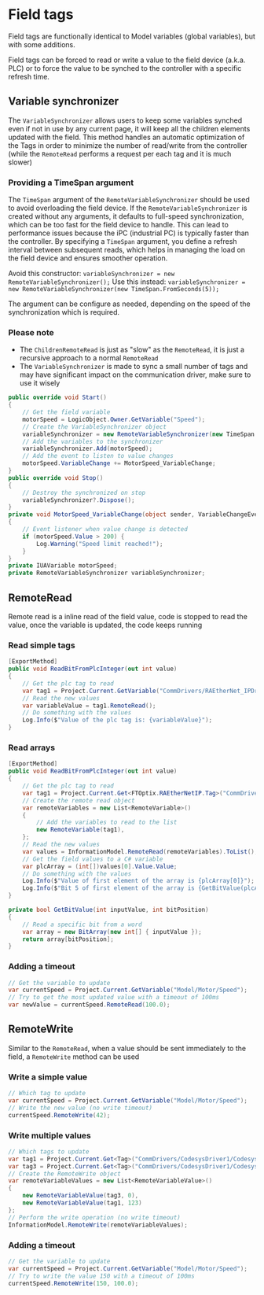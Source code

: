 # Field tags

Field tags are functionally identical to Model variables (global variables), but with some additions.

Field tags can be forced to read or write a value to the field device (a.k.a. PLC) or to force the value to be synched to the controller with a specific refresh time.

## Variable synchronizer

The `VariableSynchronizer` allows users to keep some variables synched even if not in use by any current page, it will keep all the children elements updated with the field. This method handles an automatic optimization of the Tags in order to minimize the number of read/write from the controller (while the `RemoteRead` performs a request per each tag and it is much slower)

### Providing a TimeSpan argument

The `TimeSpan` argument of the `RemoteVariableSynchronizer` should be used to avoid overloading the field device. If the `RemoteVariableSynchronizer` is created without any arguments, it defaults to full-speed synchronization, which can be too fast for the field device to handle. This can lead to performance issues because the iPC (industrial PC) is typically faster than the controller. By specifying a `TimeSpan` argument, you define a refresh interval between subsequent reads, which helps in managing the load on the field device and ensures smoother operation.

Avoid this constructor: `variableSynchronizer = new RemoteVariableSynchronizer();`
Use this instead: `variableSynchronizer = new RemoteVariableSynchronizer(new TimeSpan.FromSeconds(5));`

The argument can be configure as needed, depending on the speed of the synchronization which is required.

### Please note

- The `ChildrenRemoteRead` is just as "slow" as the `RemoteRead`, it is just a recursive approach to a normal `RemoteRead`
- The `VariableSynchronizer` is made to sync a small number of tags and may have significant impact on the communication driver, make sure to use it wisely

```csharp
public override void Start() 
{
    // Get the field variable
    motorSpeed = LogicObject.Owner.GetVariable("Speed");
    // Create the VariableSynchronizer object
    variableSynchronizer = new RemoteVariableSynchronizer(new TimeSpan.FromSeconds(5));
    // Add the variables to the synchronizer
    variableSynchronizer.Add(motorSpeed);
    // Add the event to listen to value changes
    motorSpeed.VariableChange += MotorSpeed_VariableChange;
}
public override void Stop() 
{
    // Destroy the synchronized on stop
    variableSynchronizer?.Dispose();
}
private void MotorSpeed_VariableChange(object sender, VariableChangeEventArgs e) 
{
    // Event listener when value change is detected
    if (motorSpeed.Value > 200) {
        Log.Warning("Speed limit reached!");
    }
}
private IUAVariable motorSpeed;
private RemoteVariableSynchronizer variableSynchronizer;
```

## RemoteRead

Remote read is a inline read of the field value, code is stopped to read the value, once the variable is updated, the code keeps running

### Read simple tags

```csharp
[ExportMethod]
public void ReadBitFromPlcInteger(out int value)
{
    // Get the plc tag to read
    var tag1 = Project.Current.GetVariable("CommDrivers/RAEtherNet_IPDriver1/RAEtherNet_IPStation1/Tags/Program:CustomUdtProgram/program_dint_1D");
    // Read the new values
    var variableValue = tag1.RemoteRead();
    // Do something with the values
    Log.Info($"Value of the plc tag is: {variableValue}");
}
```

### Read arrays

```csharp
[ExportMethod]
public void ReadBitFromPlcInteger(out int value)
{
    // Get the plc tag to read
    var tag1 = Project.Current.Get<FTOptix.RAEtherNetIP.Tag>("CommDrivers/RAEtherNet_IPDriver1/RAEtherNet_IPStation1/Tags/Program:CustomUdtProgram/program_dint_1D");
    // Create the remote read object
    var remoteVariables = new List<RemoteVariable>()
    {
        // Add the variables to read to the list
        new RemoteVariable(tag1),
    };
    // Read the new values
    var values = InformationModel.RemoteRead(remoteVariables).ToList();
    // Get the field values to a C# variable
    var plcArray = (int[])values[0].Value.Value;
    // Do something with the values
    Log.Info($"Value of first element of the array is {plcArray[0]}");
    Log.Info($"Bit 5 of first element of the array is {GetBitValue(plcArray[0], 5)}");
}

private bool GetBitValue(int inputValue, int bitPosition)
{
    // Read a specific bit from a word
    var array = new BitArray(new int[] { inputValue });
    return array[bitPosition];
}
```

### Adding a timeout

```csharp
// Get the variable to update
var currentSpeed = Project.Current.GetVariable("Model/Motor/Speed");
// Try to get the most updated value with a timeout of 100ms
var newValue = currentSpeed.RemoteRead(100.0);
```

## RemoteWrite

Similar to the `RemoteRead`, when a value should be sent immediately to the field, a `RemoteWrite` method can be used

### Write a simple value

```csharp
// Which tag to update
var currentSpeed = Project.Current.GetVariable("Model/Motor/Speed");
// Write the new value (no write timeout)
currentSpeed.RemoteWrite(42);
```

### Write multiple values

```csharp
// Which tags to update
var tag1 = Project.Current.Get<Tag>("CommDrivers/CodesysDriver1/CodesysStation1/Tags/Application/PLC_PRG/VAR1");
var tag3 = Project.Current.Get<Tag>("CommDrivers/CodesysDriver1/CodesysStation1/Tags/Application/PLC_PRG/VAR3");
// Create the RemoteWrite object
var remoteVariableValues = new List<RemoteVariableValue>()
{
    new RemoteVariableValue(tag3, 0),
    new RemoteVariableValue(tag1, 123)
};
// Perform the write operation (no write timeout)
InformationModel.RemoteWrite(remoteVariableValues);
```

### Adding a timeout

```csharp
// Get the variable to update
var currentSpeed = Project.Current.GetVariable("Model/Motor/Speed");
// Try to write the value 150 with a timeout of 100ms
currentSpeed.RemoteWrite(150, 100.0);
```

